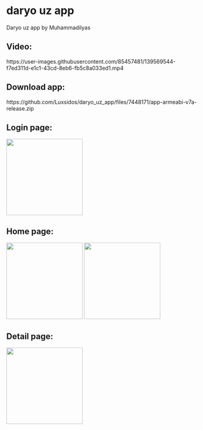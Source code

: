 # daryo uz app

Daryo uz app by Muhammadilyas

<h2> Video: </h2>
https://user-images.githubusercontent.com/85457481/139569544-f7ed311d-e1c1-43cd-8eb6-fb5c8a033ed1.mp4

<h2> Download app: </h2>
https://github.com/Luxsidos/daryo_uz_app/files/7448171/app-armeabi-v7a-release.zip

<h2> Login page: </h2>
<a href="https://user-images.githubusercontent.com/85457481/139569314-e34551b7-5f3a-4262-b98b-ecacc3fb012c.jpg"><img src="https://user-images.githubusercontent.com/85457481/139569314-e34551b7-5f3a-4262-b98b-ecacc3fb012c.jpg" width="200" border="0"></a>
<h2> Home page: </h2>
<a href="https://user-images.githubusercontent.com/85457481/139569295-7f1a0fd4-bf9b-4b8a-991c-acfff43966e5.jpg"><img src="https://user-images.githubusercontent.com/85457481/139569295-7f1a0fd4-bf9b-4b8a-991c-acfff43966e5.jpg" width="200" border="0"></a>
<a href="https://user-images.githubusercontent.com/85457481/139569318-a2a268b7-54cb-49b4-80c1-168955885a46.jpg"><img src="https://user-images.githubusercontent.com/85457481/139569318-a2a268b7-54cb-49b4-80c1-168955885a46.jpg" width="200" border="0"></a>
<br>
<h2> Detail page: </h2>
<a href="https://user-images.githubusercontent.com/85457481/139569335-2839cdfe-9e8f-4dce-ab09-c64c55e0ecf7.jpg"><img src="https://user-images.githubusercontent.com/85457481/139569335-2839cdfe-9e8f-4dce-ab09-c64c55e0ecf7.jpg" width="200" border="0"></a>
<br>
